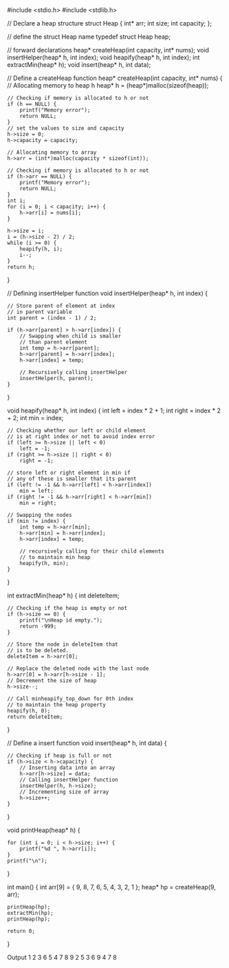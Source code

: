 #include <stdio.h>
#include <stdlib.h>

// Declare a heap structure
struct Heap {
	int* arr;
	int size;
	int capacity;
};

// define the struct Heap name
typedef struct Heap heap;

// forward declarations
heap* createHeap(int capacity, int* nums);
void insertHelper(heap* h, int index);
void heapify(heap* h, int index);
int extractMin(heap* h);
void insert(heap* h, int data);

// Define a createHeap function
heap* createHeap(int capacity, int* nums)
{
	// Allocating memory to heap h
	heap* h = (heap*)malloc(sizeof(heap));

	// Checking if memory is allocated to h or not
	if (h == NULL) {
		printf("Memory error");
		return NULL;
	}
	// set the values to size and capacity
	h->size = 0;
	h->capacity = capacity;

	// Allocating memory to array
	h->arr = (int*)malloc(capacity * sizeof(int));

	// Checking if memory is allocated to h or not
	if (h->arr == NULL) {
		printf("Memory error");
		return NULL;
	}
	int i;
	for (i = 0; i < capacity; i++) {
		h->arr[i] = nums[i];
	}

	h->size = i;
	i = (h->size - 2) / 2;
	while (i >= 0) {
		heapify(h, i);
		i--;
	}
	return h;
}

// Defining insertHelper function
void insertHelper(heap* h, int index)
{

	// Store parent of element at index
	// in parent variable
	int parent = (index - 1) / 2;

	if (h->arr[parent] > h->arr[index]) {
		// Swapping when child is smaller
		// than parent element
		int temp = h->arr[parent];
		h->arr[parent] = h->arr[index];
		h->arr[index] = temp;

		// Recursively calling insertHelper
		insertHelper(h, parent);
	}
}

void heapify(heap* h, int index)
{
	int left = index * 2 + 1;
	int right = index * 2 + 2;
	int min = index;

	// Checking whether our left or child element
	// is at right index or not to avoid index error
	if (left >= h->size || left < 0)
		left = -1;
	if (right >= h->size || right < 0)
		right = -1;

	// store left or right element in min if
	// any of these is smaller that its parent
	if (left != -1 && h->arr[left] < h->arr[index])
		min = left;
	if (right != -1 && h->arr[right] < h->arr[min])
		min = right;

	// Swapping the nodes
	if (min != index) {
		int temp = h->arr[min];
		h->arr[min] = h->arr[index];
		h->arr[index] = temp;

		// recursively calling for their child elements
		// to maintain min heap
		heapify(h, min);
	}
}

int extractMin(heap* h)
{
	int deleteItem;

	// Checking if the heap is empty or not
	if (h->size == 0) {
		printf("\nHeap id empty.");
		return -999;
	}

	// Store the node in deleteItem that
	// is to be deleted.
	deleteItem = h->arr[0];

	// Replace the deleted node with the last node
	h->arr[0] = h->arr[h->size - 1];
	// Decrement the size of heap
	h->size--;

	// Call minheapify_top_down for 0th index
	// to maintain the heap property
	heapify(h, 0);
	return deleteItem;
}

// Define a insert function
void insert(heap* h, int data)
{

	// Checking if heap is full or not
	if (h->size < h->capacity) {
		// Inserting data into an array
		h->arr[h->size] = data;
		// Calling insertHelper function
		insertHelper(h, h->size);
		// Incrementing size of array
		h->size++;
	}
}

void printHeap(heap* h)
{

	for (int i = 0; i < h->size; i++) {
		printf("%d ", h->arr[i]);
	}
	printf("\n");
}

int main()
{
	int arr[9] = { 9, 8, 7, 6, 5, 4, 3, 2, 1 };
	heap* hp = createHeap(9, arr);

	printHeap(hp);
	extractMin(hp);
	printHeap(hp);

	return 0;
}


Output
1 2 3 6 5 4 7 8 9 
2 5 3 6 9 4 7 8 
	
	

	
